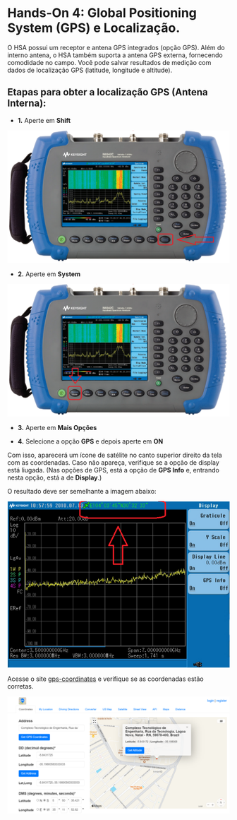 # **Hands-On 4: Global Positioning System (GPS) e Localização.**

O HSA possui um receptor e antena GPS integrados (opção GPS). Além do interno
antena, o HSA também suporta a antena GPS externa, fornecendo
comodidade no campo. Você pode salvar resultados de medição com dados de localização GPS
(latitude, longitude e altitude).

## Etapas para obter a localização GPS (Antena Interna):

- **1.** Aperte em **Shift**

![](/Imagens/Teclas/shift.png)

- **2.** Aperte em **System**

![](/Imagens/Teclas/system.png)

- **3.** Aperte em **Mais Opções**

- **4.** Selecione a opção **GPS** e depois aperte em **ON**

Com isso, aparecerá um ícone de satélite no canto superior direito da tela com as coordenadas. Caso não apareça, verifique se a opção de display está liugada. (Nas opções de GPS, está a opção de **GPS Info** e, entrando nesta opção, está a de **Display**.)

O resultado deve ser semelhante a imagem abaixo:

![](/Imagens/HD4/resultado_gps.png)

Acesse o site [gps-coordinates](https://www.gps-coordinates.net/) e verifique se as coordenadas estão corretas.

![](/Imagens/HD4/localizacao_gps.png)